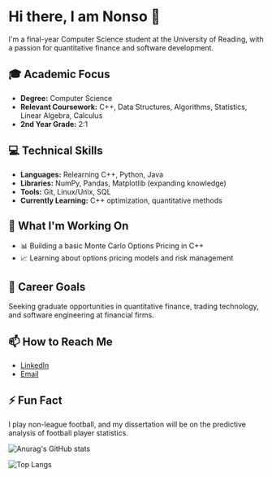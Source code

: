 <!--
**nonsosr/nonsosr** is a ✨ _special_ ✨ repository because its `README.md` (this file) appears on your GitHub profile.

Here are some ideas to get you started:

- 🔭 I’m currently working on a Finance Calculator
- 🌱 I’m currently learning C++
- 👯 I’m looking to collaborate on ...
- 🤔 I’m looking for help with ...
- 💬 Ask me about ...
- 📫 How to reach me: ...
- 😄 Pronouns: ...
- ⚡ Fun fact: I play non-league football, and I am an avid
-->
# Hi there, I am Nonso 👋

I'm a final-year Computer Science student at the University of Reading, with a passion for quantitative finance and software development.

## 🎓 Academic Focus
- **Degree:** Computer Science
- **Relevant Coursework:** C++, Data Structures, Algorithms, Statistics, Linear Algebra, Calculus
- **2nd Year Grade:** 2:1

## 💻 Technical Skills
- **Languages:** Relearning C++, Python, Java
- **Libraries:** NumPy, Pandas, Matplotlib (expanding knowledge)
- **Tools:** Git, Linux/Unix, SQL
- **Currently Learning:** C++ optimization, quantitative methods

## 🚀 What I'm Working On
- 📊 Building a basic Monte Carlo Options Pricing in C++
- 📈 Learning about options pricing models and risk management



## 🎯 Career Goals
Seeking graduate opportunities in quantitative finance, trading technology, and software engineering at financial firms.

## 📫 How to Reach Me
- [LinkedIn](https://www.linkedin.com/in/nonsookpala/ "@embed")
- [Email](mailto:nonsokpala@outlook.com)

## ⚡ Fun Fact
I play non-league football, and my dissertation will be on the predictive analysis of football player statistics.

![Anurag's GitHub stats](https://github-readme-stats.vercel.app/api?username=nonsosr&show_icons=true&theme=radical) 

![Top Langs](https://github-readme-stats.vercel.app/api/top-langs/?username=nonsosr&layout=compact)


